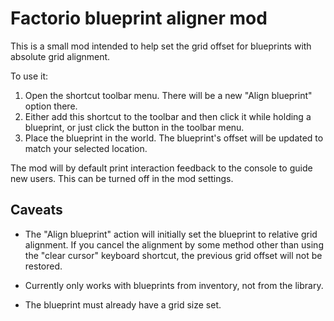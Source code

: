 Factorio blueprint aligner mod
===

This is a small mod intended to help set the grid offset
for blueprints with absolute grid alignment.

To use it:

 1. Open the shortcut toolbar menu. There will be a new "Align blueprint" option there.
 2. Either add this shortcut to the toolbar and then click it while holding a blueprint,
    or just click the button in the toolbar menu.
 3. Place the blueprint in the world.
    The blueprint's offset will be updated to match your selected location.

The mod will by default print interaction feedback to the console to guide new users.
This can be turned off in the mod settings.


Caveats
---

- The "Align blueprint" action will initially set the blueprint to relative grid alignment.
  If you cancel the alignment by some method other than using the "clear cursor" keyboard shortcut,
  the previous grid offset will not be restored.

- Currently only works with blueprints from inventory, not from the library.

- The blueprint must already have a grid size set.
